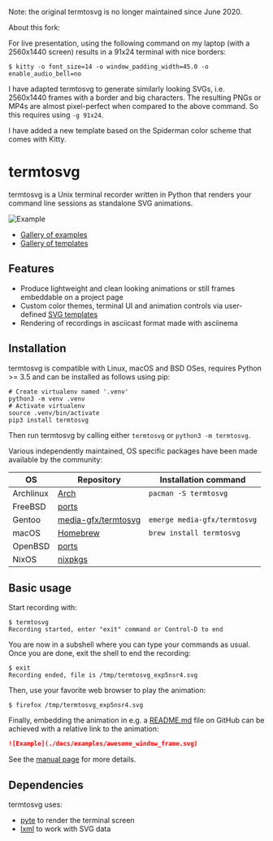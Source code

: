 Note: the original termtosvg is no longer maintained since June 2020.

About this fork:

For live presentation, using the following command on my laptop (with a
2560x1440 screen) results in a 91x24 terminal with nice borders:

```
$ kitty -o font_size=14 -o window_padding_width=45.0 -o enable_audio_bell=no
```

I have adapted termtosvg to generate similarly looking SVGs, i.e. 2560x1440
frames with a border and big characters. The resulting PNGs or MP4s are almost
pixel-perfect when compared to the above command. So this requires using `-g
91x24`.

I have added a new template based on the Spiderman color scheme that comes with
Kitty.


# termtosvg
termtosvg is a Unix terminal recorder written in Python that renders your command
line sessions as standalone SVG animations.

![Example](./docs/examples/awesome_window_frame_powershell.svg)

* [Gallery of examples](https://nbedos.github.io/termtosvg/pages/examples.html)
* [Gallery of templates](https://nbedos.github.io/termtosvg/pages/templates.html)

## Features
* Produce lightweight and clean looking animations or still frames embeddable on a project page
* Custom color themes, terminal UI and animation controls via user-defined [SVG templates](man/termtosvg-templates.md)
* Rendering of recordings in asciicast format made with asciinema
    
## Installation
termtosvg is compatible with Linux, macOS and BSD OSes, requires Python >= 3.5 and can be installed as follows using pip:
```shell
# Create virtualenv named '.venv'
python3 -m venv .venv
# Activate virtualenv
source .venv/bin/activate
pip3 install termtosvg
```
Then run termtosvg by calling either `termtosvg` or `python3 -m termtosvg`.

Various independently maintained, OS specific packages have been made available by the community:

| OS       | Repository  | Installation command  |
|----------|-------------|---|
| Archlinux  | [Arch](https://www.archlinux.org/packages/community/any/termtosvg/)  |`pacman -S termtosvg`   |
| FreeBSD | [ports](https://www.freshports.org/graphics/py-termtosvg) | |
| Gentoo | [media-gfx/termtosvg](https://packages.gentoo.org/packages/media-gfx/termtosvg) | `emerge media-gfx/termtosvg`|
| macOS  | [Homebrew](https://formulae.brew.sh/formula/termtosvg)  |`brew install termtosvg`   |
| OpenBSD  | [ports](https://github.com/openbsd/ports/tree/master/graphics/termtosvg)  |   |
| NixOS | [nixpkgs](https://github.com/NixOS/nixpkgs/blob/master/pkgs/tools/misc/termtosvg/) | |


## Basic usage
Start recording with:

```
$ termtosvg
Recording started, enter "exit" command or Control-D to end
```

You are now in a subshell where you can type your commands as usual.
Once you are done, exit the shell to end the recording:

```
$ exit
Recording ended, file is /tmp/termtosvg_exp5nsr4.svg
```
Then, use your favorite web browser to play the animation:
```
$ firefox /tmp/termtosvg_exp5nsr4.svg
```

Finally, embedding the animation in e.g. a [README.md](README.md) file on GitHub can
be achieved with a relative link to the animation:
```markdown
![Example](./docs/examples/awesome_window_frame.svg)
```

See the [manual page](man/termtosvg.md) for more details.

## Dependencies
termtosvg uses:
* [pyte](https://github.com/selectel/pyte) to render the terminal screen
* [lxml](https://github.com/lxml/lxml) to work with SVG data
